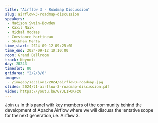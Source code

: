```yaml
---
title: "Airflow 3 - Roadmap Discussion"
slug: airflow-3-roadmap-discussion
speakers:
 - Madison Swain-Bowden
 - Kaxil Naik
 - Michał Modras
 - Constance Martineau
 - Shubham Mehta
time_start: 2024-09-12 09:25:00
time_end: 2024-09-12 10:10:00
room: Grand Ballroom
track: Keynote
day: 20243
timeslot: 80
gridarea: "2/2/3/6"
images: 
 - /images/sessions/2024/airflow3-roadmap.jpg
slides: 2024/71-airflow-3-roadmap-discussion.pdf
video: https://youtu.be/GYJL1kOKFz0
---
```


Join us in this panel with key members of the community behind the development of Apache Airflow where we will discuss the tentative scope for the next generation, i.e. Airflow 3.
